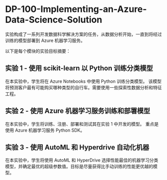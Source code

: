﻿# DP-100-Implementing-an-Azure-Data-Science-Solution

 实验构成了一系列开发数据科学解决方案的任务，从数据分析开始，一直到将经过训练的模型部署到 Azure 机器学习服务。 

以下是每个模块的实验目标摘要：

## 实验 1 - 使用 scikit-learn 以 Python 训练分类模型

在本实验中，学生将在 Azure Notebooks 中使用 Python 训练分类模型。  该模型将预测客户最有可能购买哪种类型的自行车。需要使用一些探索性数据分析和特征工程。 

## 实验 2 - 使用 Azure 机器学习服务训练和部署模型

在本实验中，学生将训练、注册、部署和测试其在实验 1 中开发的模型。  重点是使用 Azure 机器学习服务 Python SDK。

## 实验 3 - 使用 AutoML 和 Hyperdrive 自动化机器 

在本实验中，学生将使用 AutoML 和 HyperDrive 选择性能最佳的机器学习分类模型，并确定最优的超级参数值。目标是尽量获得比手动训练的性能更优越的模型。
